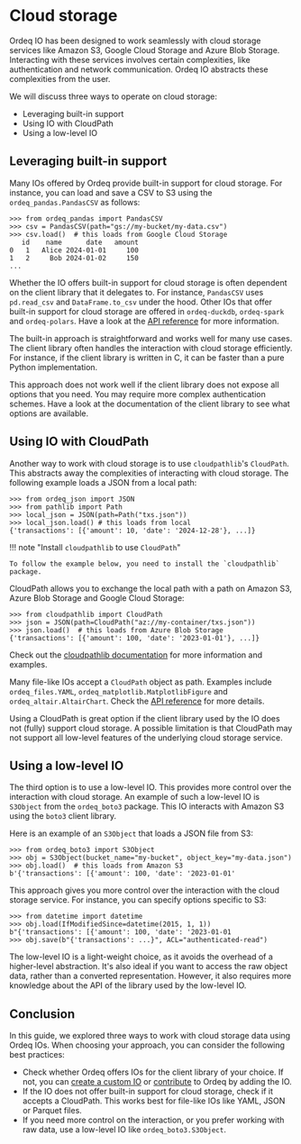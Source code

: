 # Cloud storage

Ordeq IO has been designed to work seamlessly with cloud storage services like Amazon S3, Google Cloud Storage and Azure
Blob Storage.
Interacting with these services involves certain complexities, like authentication and network communication.
Ordeq IO abstracts these complexities from the user.

We will discuss three ways to operate on cloud storage:

- Leveraging built-in support
- Using IO with CloudPath
- Using a low-level IO

## Leveraging built-in support

Many IOs offered by Ordeq provide built-in support for cloud storage.
For instance, you can load and save a CSV to S3 using the `ordeq_pandas.PandasCSV` as follows:

```pycon
>>> from ordeq_pandas import PandasCSV
>>> csv = PandasCSV(path="gs://my-bucket/my-data.csv")
>>> csv.load()  # this loads from Google Cloud Storage
   id    name      date   amount
0   1   Alice 2024-01-01     100
1   2     Bob 2024-01-02     150
...
```

Whether the IO offers built-in support for cloud storage is often dependent on the client library that it delegates to.
For instance, `PandasCSV` uses `pd.read_csv` and `DataFrame.to_csv` under the hood.
Other IOs that offer built-in support for cloud storage are offered in `ordeq-duckdb`, `ordeq-spark` and `ordeq-polars`.
Have a look at the [API reference][api] for more information.

The built-in approach is straightforward and works well for many use cases.
The client library often handles the interaction with cloud storage efficiently.
For instance, if the client library is written in C, it can be faster than a pure Python implementation.

This approach does not work well if the client library does not expose all options that you need.
You may require more complex authentication schemes.
Have a look at the documentation of the client library to see what options are available.

## Using IO with CloudPath

Another way to work with cloud storage is to use `cloudpathlib`'s `CloudPath`.
This abstracts away the complexities of interacting with cloud storage.
The following example loads a JSON from a local path:

```pycon
>>> from ordeq_json import JSON
>>> from pathlib import Path
>>> local_json = JSON(path=Path("txs.json"))
>>> local_json.load() # this loads from local
{'transactions': [{'amount': 10, 'date': '2024-12-28'}, ...]}
```

!!! note "Install `cloudpathlib` to use `CloudPath`"

    To follow the example below, you need to install the `cloudpathlib` package.

CloudPath allows you to exchange the local path with a path on Amazon S3, Azure Blob Storage and Google Cloud Storage:

```pycon
>>> from cloudpathlib import CloudPath
>>> json = JSON(path=CloudPath("az://my-container/txs.json"))
>>> json.load()  # this loads from Azure Blob Storage
{'transactions': [{'amount': 100, 'date': '2023-01-01'}, ...]}
```

Check out the [cloudpathlib documentation][cloudpathlib] for more information and examples.

Many file-like IOs accept a `CloudPath` object as path.
Examples include `ordeq_files.YAML`, `ordeq_matplotlib.MatplotlibFigure` and `ordeq_altair.AltairChart`.
Check the [API reference][api] for more details.

Using a CloudPath is great option if the client library used by the IO does not (fully) support cloud storage.
A possible limitation is that CloudPath may not support all low-level features of the underlying cloud storage service.

## Using a low-level IO

The third option is to use a low-level IO.
This provides more control over the interaction with cloud storage.
An example of such a low-level IO is `S3Object` from the `ordeq_boto3` package.
This IO interacts with Amazon S3 using the `boto3` client library.

Here is an example of an `S3Object` that loads a JSON file from S3:

```pycon
>>> from ordeq_boto3 import S3Object
>>> obj = S3Object(bucket_name="my-bucket", object_key="my-data.json")
>>> obj.load()  # this loads from Amazon S3
b'{'transactions': [{'amount': 100, 'date': '2023-01-01'
```

This approach gives you more control over the interaction with the cloud storage service.
For instance, you can specify options specific to S3:

```pycon
>>> from datetime import datetime
>>> obj.load(IfModifiedSince=datetime(2015, 1, 1))
b"{'transactions': [{'amount': 100, 'date': '2023-01-01
>>> obj.save(b"{'transactions': ...}", ACL="authenticated-read")
```

The low-level IO is a light-weight choice, as it avoids the overhead of a higher-level abstraction.
It's also ideal if you want to access the raw object data, rather than a converted representation.
However, it also requires more knowledge about the API of the library used by the low-level IO.

## Conclusion

In this guide, we explored three ways to work with cloud storage data using Ordeq IOs.
When choosing your approach, you can consider the following best practices:

- Check whether Ordeq offers IOs for the client library of your choice.
    If not, you can [create a custom IO][custom-io] or [contribute] to Ordeq by adding the IO.
- If the IO does not offer built-in support for cloud storage, check if it accepts a CloudPath.
    This works best for file-like IOs like YAML, JSON or Parquet files.
- If you need more control on the interaction, or you prefer working with raw data, use a low-level IO like `ordeq_boto3.S3Object`.

[api]: ../api/ordeq/types.md
[cloudpathlib]: https://cloudpathlib.drivendata.org/stable/
[contribute]: ../CONTRIBUTING.md
[custom-io]: ./custom_io.md

